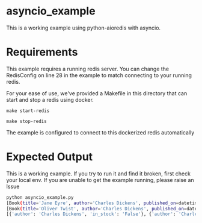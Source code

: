 # asyncio_example

This is a working example using python-aioredis with asyncio.

# Requirements

This example requires a running redis server. You can change the RedisConfig on line 28 in the example to match connecting to your running redis.

For your ease of use, we've provided a Makefile in this directory that can start and stop a redis using docker.

`make start-redis`

`make stop-redis`

The example is configured to connect to this dockerized redis automatically

# Expected Output

This is a working example. If you try to run it and find it broken, first check your local env. If you are unable to get the
example running, please raise an Issue

```bash
python asyncio_example.py
[Book(title='Jane Eyre', author='Charles Dickens', published_on=datetime.date(1225, 6, 4), in_stock=False), Book(title='Great Expectations', author='Charles Dickens', published_on=datetime.date(1220, 4, 4), in_stock=True), Book(title='Wuthering Heights', author='Jane Austen', published_on=datetime.date(1600, 4, 4), in_stock=True), Book(title='Oliver Twist', author='Charles Dickens', published_on=datetime.date(1215, 4, 4), in_stock=False)]
[Book(title='Oliver Twist', author='Charles Dickens', published_on=datetime.date(1215, 4, 4), in_stock=False), Book(title='Jane Eyre', author='Charles Dickens', published_on=datetime.date(1225, 6, 4), in_stock=False)]
[{'author': 'Charles Dickens', 'in_stock': 'False'}, {'author': 'Charles Dickens', 'in_stock': 'True'}, {'author': 'Jane Austen', 'in_stock': 'True'}, {'author': 'Charles Dickens', 'in_stock': 'False'}]
```
